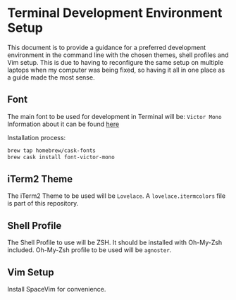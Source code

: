 # Terminal Development Environment Setup

This document is to provide a guidance for a preferred development environment 
in the command line with the chosen themes, shell profiles and Vim setup. This 
is due to having to reconfigure the same setup on multiple laptops when my 
computer was being fixed, so having it all in one place as a guide made the 
most sense.


## Font

The main font to be used for development in Terminal will be: `Victor Mono`
Information about it can be found [here](https://rubjo.github.io/victor-mono/)

Installation process:
```sh
brew tap homebrew/cask-fonts
brew cask install font-victor-mono
```

## iTerm2 Theme

The iTerm2 Theme to be used will be `Lovelace`. A `lovelace.itermcolors` file
is part of this repository.

## Shell Profile

The Shell Profile to use will be ZSH. It should be installed with Oh-My-Zsh included.
Oh-My-Zsh profile to be used will be `agnoster`.

## Vim Setup

Install SpaceVim for convenience.

